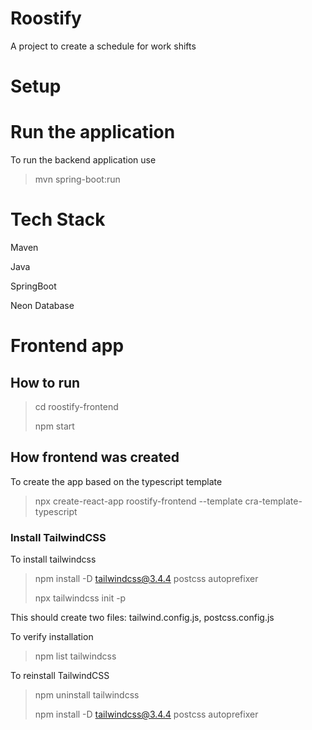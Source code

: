 # Roostify

A project to create a schedule for work shifts


# Setup

# Run the application

To run the backend application use

> mvn spring-boot:run

# Tech Stack

Maven

Java

SpringBoot

Neon Database



# Frontend app

## How to run

> cd roostify-frontend
> 
> npm start

## How frontend was created
To create the app based on the typescript template

> npx create-react-app roostify-frontend --template cra-template-typescript

### Install TailwindCSS
To install tailwindcss
>  npm install -D tailwindcss@3.4.4 postcss autoprefixer
>
> npx tailwindcss init -p

This should create two files: tailwind.config.js, postcss.config.js

To verify installation
>npm list tailwindcss



To reinstall TailwindCSS
> npm uninstall tailwindcss
> 
>  npm install -D tailwindcss@3.4.4 postcss autoprefixer